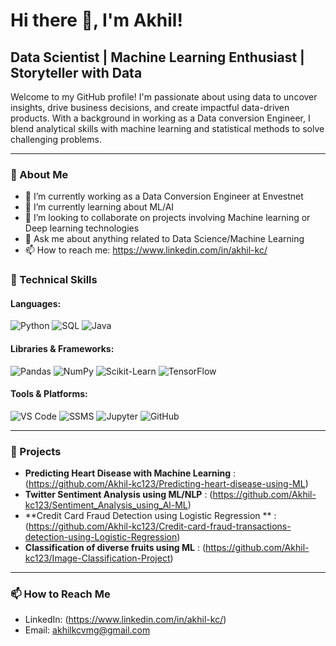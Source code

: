 <!--
**YourGitHubUsername/YourGitHubUsername** is a ✨ _special_ ✨ repository because its `README.md` (this file) appears on your GitHub profile.
Here are some ideas to get you started:
-->

# Hi there 👋, I'm Akhil!

## Data Scientist | Machine Learning Enthusiast | Storyteller with Data

Welcome to my GitHub profile! I'm passionate about using data to uncover insights, drive business decisions, and create impactful data-driven products. With a background in working as a Data conversion Engineer, I blend analytical skills with machine learning and statistical methods to solve challenging problems.

---

### 🌟 About Me

- 🔭 I’m currently working as a Data Conversion Engineer at Envestnet
- 🌱 I’m currently learning about ML/AI
- 👯 I’m looking to collaborate on projects involving Machine learning or Deep learning technologies
- 💬 Ask me about anything related to Data Science/Machine Learning
- 📫 How to reach me: https://www.linkedin.com/in/akhil-kc/

### 💼 Technical Skills

#### Languages:
![Python](https://img.shields.io/badge/-Python-3776AB?style=flat-square&logo=Python&logoColor=white)
![SQL](https://img.shields.io/badge/-SQL-4479A1?style=flat-square&logo=MySQL&logoColor=white)
![Java](https://img.shields.io/badge/-Java-007396?style=flat-square&logo=Java&logoColor=white)


#### Libraries & Frameworks:
![Pandas](https://img.shields.io/badge/-Pandas-150458?style=flat-square&logo=Pandas&logoColor=white)
![NumPy](https://img.shields.io/badge/-NumPy-013243?style=flat-square&logo=NumPy&logoColor=white)
![Scikit-Learn](https://img.shields.io/badge/-ScikitLearn-F7931E?style=flat-square&logo=scikit-learn&logoColor=white)
![TensorFlow](https://img.shields.io/badge/-TensorFlow-FF6F00?style=flat-square&logo=TensorFlow&logoColor=white)

#### Tools & Platforms:
![VS Code](https://img.shields.io/badge/-VS_Code-007ACC?style=flat-square&logo=Visual-Studio-Code&logoColor=white)
![SSMS](https://img.shields.io/badge/-SSMS-CC2927?style=flat-square&logo)
![Jupyter](https://img.shields.io/badge/-Jupyter-F37626?style=flat-square&logo=Jupyter&logoColor=white)
![GitHub](https://img.shields.io/badge/-GitHub-181717?style=flat-square&logo=GitHub&logoColor=white)

---

### 🚀 Projects

- **Predicting Heart Disease with Machine Learning** : (https://github.com/Akhil-kc123/Predicting-heart-disease-using-ML)
- **Twitter Sentiment Analysis using ML/NLP** : (https://github.com/Akhil-kc123/Sentiment_Analysis_using_Al-ML)
- **Credit Card Fraud Detection using Logistic Regression ** : (https://github.com/Akhil-kc123/Credit-card-fraud-transactions-detection-using-Logistic-Regression)
- **Classification of diverse fruits using ML** : (https://github.com/Akhil-kc123/Image-Classification-Project)

---

### 📫 How to Reach Me

- LinkedIn: (https://www.linkedin.com/in/akhil-kc/)
- Email: akhilkcvmg@gmail.com

<!--
**Note**: Don't forget to replace placeholders (e.g., `[Your Name]`, `[GitHub Link]`) with your actual information.
-->

